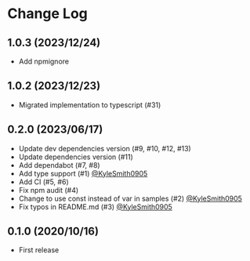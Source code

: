 # Change Log

## 1.0.3 (2023/12/24)

- Add npmignore

## 1.0.2 (2023/12/23)

- Migrated implementation to typescript (#31)

## 0.2.0 (2023/06/17)

- Update dev dependencies version (#9, #10, #12, #13)
- Update dependencies version (#11)
- Add dependabot (#7, #8)
- Add type support (#1) [@KyleSmith0905](https://github.com/KyleSmith0905)
- Add CI (#5, #6)
- Fix npm audit (#4)
- Change to use const instead of var in samples (#2) [@KyleSmith0905](https://github.com/KyleSmith0905)
- Fix typos in README.md (#3) [@KyleSmith0905](https://github.com/KyleSmith0905)

## 0.1.0 (2020/10/16)

- First release
